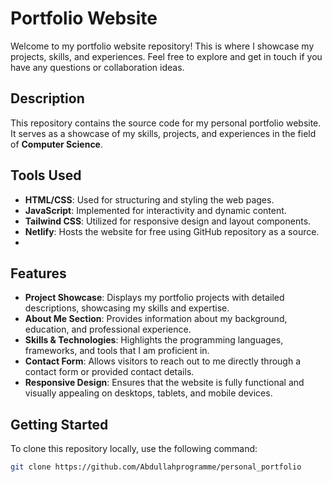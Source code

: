# Portfolio Website

Welcome to my portfolio website repository! This is where I showcase my projects, skills, and experiences. Feel free to explore and get in touch if you have any questions or collaboration ideas.

## Description

This repository contains the source code for my personal portfolio website. It serves as a showcase of my skills, projects, and experiences in the field of **Computer Science**.

## Tools Used

- **HTML/CSS**: Used for structuring and styling the web pages.
- **JavaScript**: Implemented for interactivity and dynamic content.
- **Tailwind CSS**: Utilized for responsive design and layout components.
- **Netlify**: Hosts the website for free using GitHub repository as a source.
- 
## Features

- **Project Showcase**: Displays my portfolio projects with detailed descriptions, showcasing my skills and expertise.
- **About Me Section**: Provides information about my background, education, and professional experience.
- **Skills & Technologies**: Highlights the programming languages, frameworks, and tools that I am proficient in.
- **Contact Form**: Allows visitors to reach out to me directly through a contact form or provided contact details.
- **Responsive Design**: Ensures that the website is fully functional and visually appealing on desktops, tablets, and mobile devices.

## Getting Started

To clone this repository locally, use the following command:

```bash
git clone https://github.com/Abdullahprogramme/personal_portfolio
```
